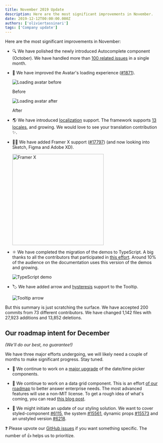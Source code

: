 ```yaml
---
title: November 2019 Update
description: Here are the most significant improvements in November.
date: 2019-12-12T00:00:00.000Z
authors: ['oliviertassinari']
tags: ['Company update']
---
```


Here are the most significant improvements in November:

- 🔍 We have polished the newly introduced Autocomplete component (October).
  We have handled more than [100 related issues](https://github.com/mui-org/material-ui/issues?utf8=%E2%9C%93&q=label%3A%22lab%3A+Autocomplete%22+) in a single month.

- 👤 We have improved the Avatar's loading experience ([#1871](https://github.com/mui-org/material-ui/pull/18711)).

  ![Loading avatar before](/static/blog/november-2019-update/loading-avatar-before.gif)

  <p class="blog-description">Before</p>

  ![Loading avatar after](/static/blog/november-2019-update/loading-avatar-after.gif)

  <p class="blog-description">After</p>

- 🌎 We have introduced [localization](/guides/localization/) support.
  The framework supports [13 locales](/guides/localization/#supported-locales), and growing. We would love to see your translation contribution ✨.

- 👨‍🎤 We have added Framer X support ([#17797](https://github.com/mui-org/material-ui/pull/17797)) (and now looking into Sketch, Figma and Adobe XD).

  <img src="/static/blog/november-2019-update/framer.jpg" alt="Framer X" width="300" />

- ⚛️ We have completed the migration of the demos to TypeScript. A big thanks to all the contributors that participated in [this effort](https://github.com/mui-org/material-ui/issues/14897). Around 10% of the audience on the documentation uses this version of the demos and growing.

  ![TypeScript demo](/static/blog/november-2019-update/typescript-demos.png)

- 🏷 We have added arrow and [hysteresis](https://github.com/mui-org/material-ui/pull/18458) support to the Tooltip.

  ![Tooltip arrow](/static/blog/november-2019-update/arrow.png)

But this summary is just scratching the surface. We have accepted 200 commits from 73 different contributors. We have changed 1,142 files with 27,923 additions and 13,852 deletions.

## Our roadmap intent for December

_(We'll do our best, no guarantee!)_

We have three major efforts undergoing, we will likely need a couple of months to make significant progress. Stay tuned.

- 📅 We continue to work on a [major upgrade](https://github.com/mui-org/material-ui-pickers/issues/1293) of the date/time picker components.

- 🧮 We continue to work on a data grid component.
  This is an effort [of our roadmap](/discover-more/roadmap/) to better answer enterprise needs.
  The most advanced features will use a non-MIT license.
  To get a rough idea of what's coming, you can read [this blog post](https://uxdesign.cc/design-better-data-tables-4ecc99d23356).

- 💅 We might initiate an update of our styling solution.
  We want to cover styled-component [#6115](https://github.com/mui-org/material-ui/pull/#6115), the system [#15561](https://github.com/mui-org/material-ui/issues/15561), dynamic props [#15573](https://github.com/mui-org/material-ui/issues/15573) and an unstyled version [#6218](https://github.com/mui-org/material-ui/pull/6218).

❓ Please upvote our [GitHub issues](https://github.com/mui-org/material-ui/issues) if you want something specific. The number of 👍 helps us to prioritize.
